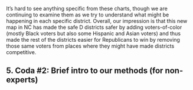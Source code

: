It’s hard to see anything specific from these charts, though we are
continuing to examine them as we try to understand what might be happening
in each specific district. Overall, our impression is that this new map in NC
has made the safe D districts safer by adding voters-of-color
(mostly Black voters but also some Hispanic and Asian voters) and thus
made the rest of the districts easier for Republicans to win by removing those
same voters from places where they might have made districts competitive.

## 5. Coda #2: Brief intro to our methods (for non-experts)

[DavesR]: https://davesredistricting.org/maps#aboutus
[methods]: https://blueripple.github.io/explainer/model/ElectionModel/post.html
[VASLModel]: https://blueripple.github.io/research/StateLeg/VA1/post.html
[CES]: https://cces.gov.harvard.edu
[ACS]: https://www.census.gov/programs-surveys/acs/

